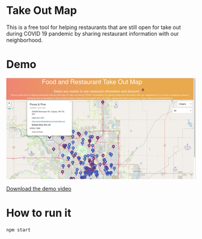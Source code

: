 # Take Out Map
This is a free tool for helping restaurants that are still open for take out during COVID 19 pandemic by sharing restaurant information with our neighborhood. 

# Demo
![alt text](demo2.jpg)

[Download the demo video](https://github.com/weican/takeout-map/blob/master/demo2.mov "download")
# How to run it
```
npm start
